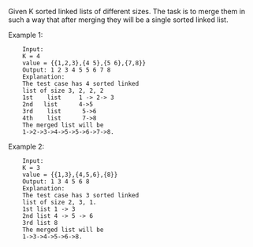 Given K sorted linked lists of different sizes. The task is to merge them in such a way that after merging they will be a single sorted linked list.

Example 1:

        Input:
        K = 4
        value = {{1,2,3},{4 5},{5 6},{7,8}}
        Output: 1 2 3 4 5 5 6 7 8
        Explanation:
        The test case has 4 sorted linked 
        list of size 3, 2, 2, 2
        1st    list     1 -> 2-> 3
        2nd   list      4->5
        3rd    list      5->6
        4th    list      7->8
        The merged list will be
        1->2->3->4->5->5->6->7->8.

Example 2:

        Input:
        K = 3
        value = {{1,3},{4,5,6},{8}}
        Output: 1 3 4 5 6 8
        Explanation:
        The test case has 3 sorted linked
        list of size 2, 3, 1.
        1st list 1 -> 3
        2nd list 4 -> 5 -> 6
        3rd list 8
        The merged list will be
        1->3->4->5->6->8.
